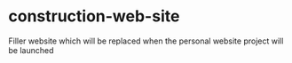 # construction-web-site
Filler website which will be replaced when the personal website project will be launched
